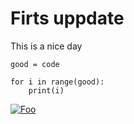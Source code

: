 # Firts uppdate

This is a nice day 

```
good = code

for i in range(good):
    print(i)
```

[![Foo](http://www.google.com.au/images/nav_logo7.png)](http://google.com.au/)